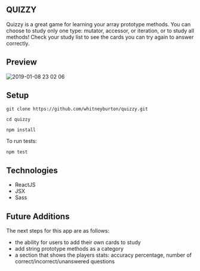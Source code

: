## QUIZZY
Quizzy is a great game for learning your array prototype methods. You can choose to study only one type: mutator, accessor, or iteration, or to study all methods! Check your study list to see the cards you can try again to answer correctly. 

## Preview
![2019-01-08 23 02 06](https://user-images.githubusercontent.com/33883645/50879849-9e673a00-1399-11e9-8493-4d422bccb0f0.gif)

## Setup 
``git clone https://github.com/whitneyburton/quizzy.git``

``cd quizzy``

``npm install``

To run tests:

``npm test``

## Technologies 
- ReactJS
- JSX
- Sass

## Future Additions 
The next steps for this app are as follows:
- the ability for users to add their own cards to study 
- add string prototype methods as a category 
- a section that shows the players stats: accuracy percentage, number of correct/incorrect/unanswered questions 
